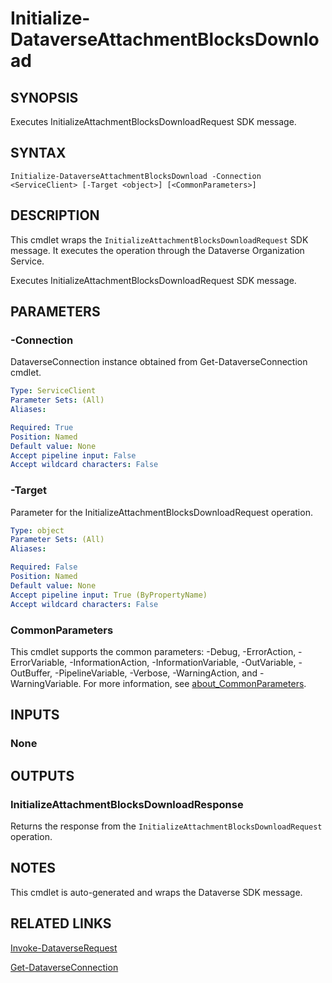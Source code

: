 # Initialize-DataverseAttachmentBlocksDownload

## SYNOPSIS
Executes InitializeAttachmentBlocksDownloadRequest SDK message.

## SYNTAX

```
Initialize-DataverseAttachmentBlocksDownload -Connection <ServiceClient> [-Target <object>] [<CommonParameters>]
```

## DESCRIPTION

This cmdlet wraps the `InitializeAttachmentBlocksDownloadRequest` SDK message. It executes the operation through the Dataverse Organization Service.

Executes InitializeAttachmentBlocksDownloadRequest SDK message.

## PARAMETERS

### -Connection
DataverseConnection instance obtained from Get-DataverseConnection cmdlet.

```yaml
Type: ServiceClient
Parameter Sets: (All)
Aliases:

Required: True
Position: Named
Default value: None
Accept pipeline input: False
Accept wildcard characters: False
```
### -Target
Parameter for the InitializeAttachmentBlocksDownloadRequest operation.

```yaml
Type: object
Parameter Sets: (All)
Aliases:

Required: False
Position: Named
Default value: None
Accept pipeline input: True (ByPropertyName)
Accept wildcard characters: False
```
### CommonParameters
This cmdlet supports the common parameters: -Debug, -ErrorAction, -ErrorVariable, -InformationAction, -InformationVariable, -OutVariable, -OutBuffer, -PipelineVariable, -Verbose, -WarningAction, and -WarningVariable. For more information, see [about_CommonParameters](http://go.microsoft.com/fwlink/?LinkID=113216).

## INPUTS

### None

## OUTPUTS

### InitializeAttachmentBlocksDownloadResponse

Returns the response from the `InitializeAttachmentBlocksDownloadRequest` operation.

## NOTES

This cmdlet is auto-generated and wraps the Dataverse SDK message.

## RELATED LINKS

[Invoke-DataverseRequest](Invoke-DataverseRequest.md)

[Get-DataverseConnection](Get-DataverseConnection.md)
